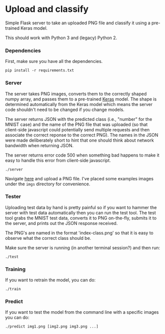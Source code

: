 # Upload and classify

Simple Flask server to take an uploaded PNG file and classify it using a
pre-trained Keras model.

This should work with Python 3 and (legacy) Python 2.

### Dependencies

First, make sure you have all the dependencies.

```
pip install -r requirements.txt
```

### Server

The server takes PNG images, converts them to the correctly shaped numpy array,
and passes them to a pre-trained [Keras](https://keras.io/) model. The shape is
determined automatically from the Keras model which means the server code
shouldn't need to be changed if you change models.

The server returns JSON with the predicted class (i.e., "number" for the MNIST
case) and the name of the PNG file that was uploaded (so that client-side
javascript could potentially send multiple requests and then associate the
correct reponse to the correct PNG). The names in the JSON were made
deliberately short to hint that one should think about network bandwidth
when returning JSON.

The server returns error code 500 when something bad happens to make it easy to
handle this error from client-side javascript.

```
./server
```

Navigate [here](http://127.0.0.1:5000) and upload a PNG file. I've placed some
examples images under the `imgs` directory for convenience.

### Tester

Uploading test data by hand is pretty painful so if you want to hammer the
server with test data automatically then you can run the test tool. The test
tool grabs the MNIST test data, converts it to PNG on-the-fly, submits it to
the server, and prints out the JSON response received.

The PNG's are named in the format 'index-class.png' so that it is easy to
observe what the correct class should be.

Make sure the server is running (in another terminal session?) and then run:
```
./test
```

### Training

If you want to retrain the model, you can do:
```
./train
```

### Predict

If you want to test the model from the command line with a specific images you can do:
```
./predict img1.png [img2.png img3.png ...]
```

